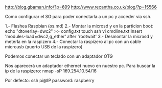 http://blog.gbaman.info/?p=699
http://www.recantha.co.uk/blog/?p=15566

Como configurar el SO para poder conectarla a un pc y acceder via ssh.



1.- Flashea Raspbian (os.md)
2.- Montar la microsd y en la particion boot:
    echo "dtoverlay=dwc2" >> config.txt
    touch ssh
    vi cmdline.txt
    Insert 'modules-load=dwc2,g_ether' after 'rootwait'
3.- Desmontar la microsd y meterla en la raspizero
4.- Conectar la raspizero al pc con un cable microusb (puerto USB de la raspizero)

Podemos conectar un teclado con un adaptador OTG

Nos aparecerá un adaptador ethernet nuevo en nuestro pc.
Para buscar la ip de la raspizero:
nmap -sP 169.254.10.54/16


Por defecto:
ssh pi@IP
password: raspberry
